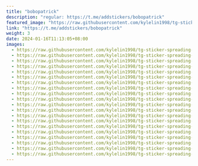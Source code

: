 ```yaml
---
title: "bobopatrick"
description: "regular: https://t.me/addstickers/bobopatrick"
featured_image: "https://raw.githubusercontent.com/kylelin1998/tg-sticker-spreading-worldwide-images/main/img/e8912b81-84d2-499d-8454-bd09e891c668.jpg"
link: "https://t.me/addstickers/bobopatrick"
weight: 3
date: 2024-01-16T11:13:05+08:00
images:
  - https://raw.githubusercontent.com/kylelin1998/tg-sticker-spreading-worldwide-images/main/img/e8912b81-84d2-499d-8454-bd09e891c668.jpg
  - https://raw.githubusercontent.com/kylelin1998/tg-sticker-spreading-worldwide-images/main/img/a5435eb9-717b-46ea-bbb6-714940dc423f.jpg
  - https://raw.githubusercontent.com/kylelin1998/tg-sticker-spreading-worldwide-images/main/img/51115bb3-160f-4097-ade7-f0e244e3432a.jpg
  - https://raw.githubusercontent.com/kylelin1998/tg-sticker-spreading-worldwide-images/main/img/af975dcf-6b4c-4a4c-9a25-8022b7ef837b.jpg
  - https://raw.githubusercontent.com/kylelin1998/tg-sticker-spreading-worldwide-images/main/img/f200973c-b695-403c-903c-65d168774aa5.jpg
  - https://raw.githubusercontent.com/kylelin1998/tg-sticker-spreading-worldwide-images/main/img/3d7beda6-bd64-44c7-bd7d-9fe20b3968cc.jpg
  - https://raw.githubusercontent.com/kylelin1998/tg-sticker-spreading-worldwide-images/main/img/96cd315d-29ea-457e-9b08-4c38f2a61973.jpg
  - https://raw.githubusercontent.com/kylelin1998/tg-sticker-spreading-worldwide-images/main/img/f24f2c51-97c0-4f5d-b287-85336233ce36.jpg
  - https://raw.githubusercontent.com/kylelin1998/tg-sticker-spreading-worldwide-images/main/img/669d305c-013c-4603-89d6-dcb63d41a9bf.jpg
  - https://raw.githubusercontent.com/kylelin1998/tg-sticker-spreading-worldwide-images/main/img/7f16f6dc-756c-428a-8906-0ed2fcae4562.jpg
  - https://raw.githubusercontent.com/kylelin1998/tg-sticker-spreading-worldwide-images/main/img/a0a1f2c2-979a-4ef6-ae62-ae83c71fa10a.jpg
  - https://raw.githubusercontent.com/kylelin1998/tg-sticker-spreading-worldwide-images/main/img/79353e44-e964-4448-96bd-be00987faa11.jpg
  - https://raw.githubusercontent.com/kylelin1998/tg-sticker-spreading-worldwide-images/main/img/73f4157f-fb8e-4538-b365-8ea9e5826449.jpg
  - https://raw.githubusercontent.com/kylelin1998/tg-sticker-spreading-worldwide-images/main/img/1e791d63-86fc-475d-b013-5062318dbf27.jpg
  - https://raw.githubusercontent.com/kylelin1998/tg-sticker-spreading-worldwide-images/main/img/6773eb50-b985-4658-9fc7-1fb01587123a.jpg
  - https://raw.githubusercontent.com/kylelin1998/tg-sticker-spreading-worldwide-images/main/img/08235218-87c9-4dfc-b537-2b0004231dd2.jpg
  - https://raw.githubusercontent.com/kylelin1998/tg-sticker-spreading-worldwide-images/main/img/b1e5ec8c-f816-421b-be60-ea5326351cc6.jpg
  - https://raw.githubusercontent.com/kylelin1998/tg-sticker-spreading-worldwide-images/main/img/4ada9b82-f48a-4dfd-bd02-3df4cff201d2.jpg
  - https://raw.githubusercontent.com/kylelin1998/tg-sticker-spreading-worldwide-images/main/img/86b1e5f4-9297-4f4d-a1e1-e57d7c4484de.jpg
  - https://raw.githubusercontent.com/kylelin1998/tg-sticker-spreading-worldwide-images/main/img/7df9eaf9-144c-4270-945e-e91d50e9b56c.jpg
---
```

